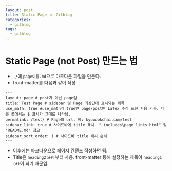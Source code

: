 ```yaml
---
layout: post
title: Static Page in Gitblog
categories:  
  - gitblog
tags:
  - gitblog
---
```


# Static Page (not Post) 만드는 법
- `./`에 `page이름.md`으로 마크다운 파일을 만든다.
- front-matter를 다음과 같이 작성

```
---
layout: page # post가 아닌 page임
title: Test Page # sidebar 및 Page 최상단에 표시되는 제목
use_math: true #use_math가 true인 page/post만 LaTex 수식 표현 사용 가능. 다른 곳에서는 $ 표시가 그대로 나타남.
permalink: /test/ # Page의 url. 예: kyuwookchai.com/test
sidebar_link: true # 사이드바에 title 표시. "_includes\page_links.html" 및 "README.md" 참고
sidebar_sort_order: 1 # 사이드바 title 배치 순서
---
```

- 이후에는 마크다운으로 페이지 컨텐츠 작성하면 됨.
- Title은 `heading2(##)`부터 사용. front-matter 통해 설정하는 제목이 `heading1 (#)`이 되기 때문임.